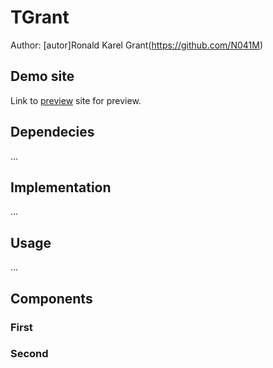 # TGrant
Author: [autor]Ronald Karel Grant(https://github.com/N041M)
## Demo site
Link to [preview](https://pslib-cz.github.io/2022l4web-css-typographic-library-N041M) site for preview.
## Dependecies
...
## Implementation
...
## Usage
...
## Components
### First
### Second
